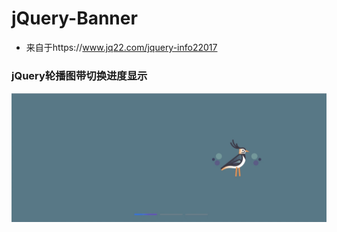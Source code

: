 # jQuery-Banner

- 来自于https://www.jq22.com/jquery-info22017

### jQuery轮播图带切换进度显示
![image](./image/20201231-144809-HD.gif)
